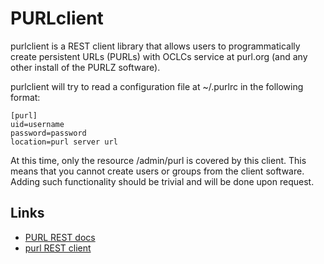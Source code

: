 PURLclient
==========

purlclient is a REST client library that allows users to programmatically create persistent URLs (PURLs) with
OCLCs service at purl.org (and any other install of the PURLZ software). 

purlclient will try to read a configuration file at ~/.purlrc in the following format: 

    [purl]
    uid=username
    password=password 
    location=purl server url 

At this time, only the resource /admin/purl is covered by this client. This means that you cannot create users
or groups from the client software. Adding such functionality should be trivial and will be done upon request. 

Links 
-----

 * [PURL REST docs](http://purlz.org/project/purl/documentation/requirements/URLs.html) 
 * [purl REST client](http://www.purlz.org/project/purl/source/src/test/org/purl/test/simplePurlClient.java?view=log&sortby=log&pathrev=251)
 